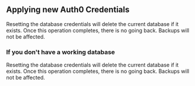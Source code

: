 ## Applying new Auth0 Credentials

Resetting the database credentials will delete the current database
if it exists. Once this operation completes, there is no going back. 
Backups will not be affected.

### If you don't have a working database

Resetting the database credentials will delete the current database
if it exists. Once this operation completes, there is no going back. 
Backups will not be affected.
